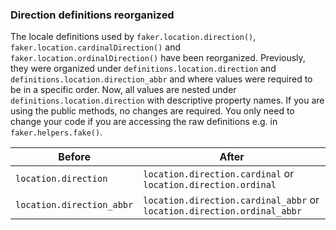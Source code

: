 ### Direction definitions reorganized

The locale definitions used by `faker.location.direction()`, `faker.location.cardinalDirection()` and `faker.location.ordinalDirection()` have been reorganized.
Previously, they were organized under `definitions.location.direction` and `definitions.location.direction_abbr` and where values were required to be in a specific order.
Now, all values are nested under `definitions.location.direction` with descriptive property names.
If you are using the public methods, no changes are required.
You only need to change your code if you are accessing the raw definitions e.g. in `faker.helpers.fake()`.

| Before                    | After                                                                   |
| ------------------------- | ----------------------------------------------------------------------- |
| `location.direction`      | `location.direction.cardinal` or `location.direction.ordinal`           |
| `location.direction_abbr` | `location.direction.cardinal_abbr` or `location.direction.ordinal_abbr` |
